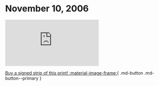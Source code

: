 # November 10, 2006

![](https://www.achewood.com/comic.php?date=11102006)

[Buy a signed strip of this print! :material-image-frame:](https://achewood-holiday-pop-up.myshopify.com/products/strip#11102006){ .md-button .md-button--primary }
